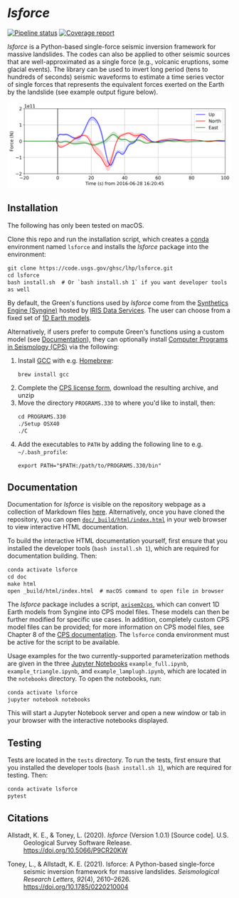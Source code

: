 *lsforce*
=========

[![Pipeline status](https://code.usgs.gov/ghsc/lhp/lsforce/badges/main/pipeline.svg)](https://code.usgs.gov/ghsc/lhp/lsforce/pipelines/latest) [![Coverage report](https://code.usgs.gov/ghsc/lhp/lsforce/badges/main/coverage.svg)](https://code.usgs.gov/ghsc/lhp/lsforce/-/jobs)

*lsforce* is a Python-based single-force seismic inversion framework for massive
landslides. The codes can also be applied to other seismic sources that are
well-approximated as a single force (e.g., volcanic eruptions, some glacial events). The
library can be used to invert long period (tens to hundreds of seconds) seismic
waveforms to estimate a time series vector of single forces that represents the
equivalent forces exerted on the Earth by the landslide (see example output figure
below).

<!--
The below example force-time function is created using the following code (run directly
after the inversion step in notebooks/example_lamplugh.ipynb)

import matplotlib.pyplot as plt
plt.rcParams.update({'font.size': 14})
fig = force_full.plot_forces(xlim=(-20, 100));
LIM = 2e11
fig.axes[0].set_ylim(-LIM, LIM)
fig.savefig(
    '../example_force_history_NEW.png',
    bbox_inches='tight',
    transparent=True,
    dpi=300,
)
-->
![Example force-time function output by lsforce](example_force_history.png)

Installation
------------

The following has only been tested on macOS.

Clone this repo and run the installation script, which creates a
[conda](https://docs.conda.io/en/latest/) environment named `lsforce` and installs
the _lsforce_ package into the environment:
```shell
git clone https://code.usgs.gov/ghsc/lhp/lsforce.git
cd lsforce
bash install.sh  # Or `bash install.sh 1` if you want developer tools as well
```

By default, the Green's functions used by *lsforce* come from the
[Synthetics Engine (Syngine)](http://ds.iris.edu/ds/products/syngine/) hosted by
[IRIS Data Services](http://ds.iris.edu/ds/products/). The user can choose from a fixed
set of [1D Earth models](http://ds.iris.edu/ds/products/syngine/#models).

Alternatively, if users prefer to compute Green's functions using a custom model (see
[Documentation](#documentation)), they can optionally install
[Computer Programs in Seismology (CPS)](http://www.eas.slu.edu/eqc/eqccps.html) via the
following:

   1. Install [GCC](https://gcc.gnu.org/) with e.g. [Homebrew](https://brew.sh/):
      ```shell
      brew install gcc
      ```
   2. Complete the
      [CPS license form](http://www.eas.slu.edu/eqc/eqc_cps/CPS/cpslisc.html), download
      the resulting archive, and unzip
   3. Move the directory `PROGRAMS.330` to where you'd like to install, then:
      ```shell
      cd PROGRAMS.330
      ./Setup OSX40
      ./C
      ```
   4. Add the executables to `PATH` by adding the following line to e.g.
      `~/.bash_profile`:
      ```shell
      export PATH="$PATH:/path/to/PROGRAMS.330/bin"
      ```

Documentation
-------------

Documentation for *lsforce* is visible on the repository webpage as a collection
of Markdown files [here](doc/_build/markdown). Alternatively, once you have cloned the
repository, you can open [`doc/_build/html/index.html`](doc/_build/html/index.html)
in your web browser to view interactive HTML documentation.

To build the interactive HTML documentation yourself, first ensure that you installed
the developer tools (`bash install.sh 1`), which are required for documentation
building. Then:
```shell
conda activate lsforce
cd doc
make html
open _build/html/index.html  # macOS command to open file in browser
```

The *lsforce* package includes a script,
[`axisem2cps`](https://code.usgs.gov/ghsc/lhp/lsforce/-/blob/main/bin/axisem2cps),
which can convert 1D Earth models from Syngine into CPS model files. These models can
then be further modified for specific use cases. In addition, completely custom CPS
model files can be provided; for more information on CPS model files, see Chapter 8 of the
[CPS documentation](http://www.eas.slu.edu/eqc/eqc_cps/CPS/CPS330/cps330o.pdf). The
`lsforce` conda environment must be active for the script to be available.

Usage examples for the two currently-supported parameterization methods are given in the
three [Jupyter Notebooks](https://jupyter.org/) `example_full.ipynb`,
`example_triangle.ipynb`, and `example_lamplugh.ipynb`, which are located in the
`notebooks` directory. To open the notebooks, run:
```shell
conda activate lsforce
jupyter notebook notebooks
```
This will start a Jupyter Notebook server and open a new window or tab in your browser
with the interactive notebooks displayed.

Testing
-------

Tests are located in the `tests` directory. To run the tests, first ensure that you
installed the developer tools (`bash install.sh 1`), which are required for testing.
Then:
```shell
conda activate lsforce
pytest
```

Citations
---------

<p style="text-indent:-36px; padding-left:36px;">
Allstadt, K. E., & Toney, L. (2020). <i>lsforce</i> (Version 1.0.1) [Source code]. U.S.
Geological Survey Software Release.
<a href="https://doi.org/10.5066/P9CR20KW">https://doi.org/10.5066/P9CR20KW</a>
</p>

<p style="text-indent:-36px; padding-left:36px;">
Toney, L., & Allstadt, K. E. (2021). lsforce: A Python-based single-force seismic
inversion framework for massive landslides. <i>Seismological Research Letters,
92</i>(4), 2610–2626.
<a href="https://doi.org/10.1785/0220210004">https://doi.org/10.1785/0220210004</a>
</p>
